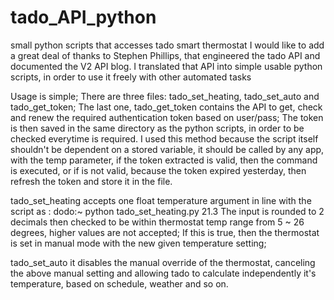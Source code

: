 # tado_API_python
small python scripts that accesses tado smart thermostat
I would like to add a great deal of thanks to Stephen Phillips, that engineered the tado API and documented the V2 API blog. 
I translated that API into simple usable python scripts, in order to use it freely with other automated tasks

Usage is simple; 
There are three files: tado_set_heating, tado_set_auto and tado_get_token; 
The last one, tado_get_token contains the API to get, check and renew the required authentication token based on user/pass; 
The token is then saved in the same directory as the python scripts, in order to be checked everytime is required. I used this method because 
the script itself shouldn't be dependent on a stored variable, it should be called by any app, with the temp parameter, if the token extracted 
is valid, then the command is executed, or if is not valid, because the token expired yesterday, then refresh the token and store it in the file.

tado_set_heating accepts one float temperature argument in line with the script as :
dodo:~ python tado_set_heating.py 21.3 
The input is rounded to 2 decimals then checked to be within thermostat temp range from 5 ~ 26 degrees, higher values are not accepted;
If this is true, then the thermostat is set in manual mode with the new given temperature setting; 

tado_set_auto it disables the manual override of the thermostat, canceling the above manual setting and allowing tado to calculate 
independently it's temperature, based on schedule, weather and so on. 
